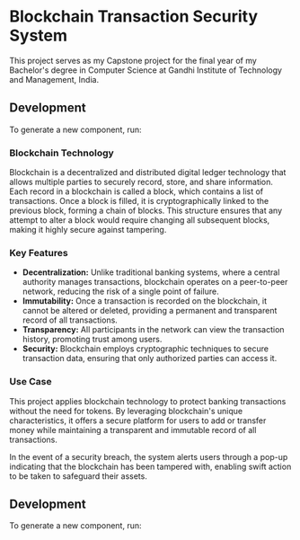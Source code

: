 # Blockchain Transaction Security System

This project serves as my Capstone project for the final year of my Bachelor's degree in Computer Science at Gandhi Institute of Technology and Management, India.




## Development

To generate a new component, run:

### Blockchain Technology

Blockchain is a decentralized and distributed digital ledger technology that allows multiple parties to securely record, store, and share information. Each record in a blockchain is called a block, which contains a list of transactions. Once a block is filled, it is cryptographically linked to the previous block, forming a chain of blocks. This structure ensures that any attempt to alter a block would require changing all subsequent blocks, making it highly secure against tampering.

### Key Features

- **Decentralization:** Unlike traditional banking systems, where a central authority manages transactions, blockchain operates on a peer-to-peer network, reducing the risk of a single point of failure.
- **Immutability:** Once a transaction is recorded on the blockchain, it cannot be altered or deleted, providing a permanent and transparent record of all transactions.
- **Transparency:** All participants in the network can view the transaction history, promoting trust among users.
- **Security:** Blockchain employs cryptographic techniques to secure transaction data, ensuring that only authorized parties can access it.

### Use Case

This project applies blockchain technology to protect banking transactions without the need for tokens. By leveraging blockchain's unique characteristics, it offers a secure platform for users to add or transfer money while maintaining a transparent and immutable record of all transactions. 

In the event of a security breach, the system alerts users through a pop-up indicating that the blockchain has been tampered with, enabling swift action to be taken to safeguard their assets.

## Development

To generate a new component, run:


